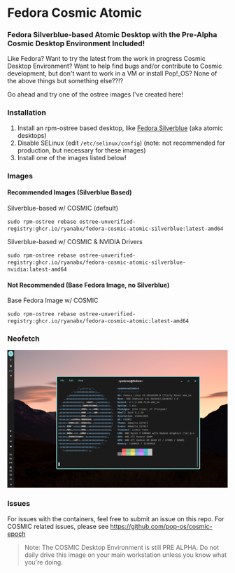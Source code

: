 # Fedora Cosmic Atomic
### Fedora Silverblue-based Atomic Desktop with the Pre-Alpha Cosmic Desktop Environment Included!

Like Fedora? Want to try the latest from the work in progress Cosmic Desktop Environment? Want to help find bugs and/or contribute to Cosmic development, but don't want to work in a VM or install Pop!_OS? None of the above things but something else??!?

Go ahead and try one of the ostree images I've created here!

### Installation

1. Install an rpm-ostree based desktop, like [Fedora Silverblue](https://fedoraproject.org/atomic-desktops/silverblue/) (aka atomic desktops)
2. Disable SELinux (edit `/etc/selinux/config`) (note: not recommended for production, but necessary for these images)
3. Install one of the images listed below!

### Images

#### Recommended Images (Silverblue Based)

Silverblue-based w/ COSMIC (default)

    sudo rpm-ostree rebase ostree-unverified-registry:ghcr.io/ryanabx/fedora-cosmic-atomic-silverblue:latest-amd64

Silverblue-based w/ COSMIC & NVIDIA Drivers

    sudo rpm-ostree rebase ostree-unverified-registry:ghcr.io/ryanabx/fedora-cosmic-atomic-silverblue-nvidia:latest-amd64

#### Not Recommended (Base Fedora Image, no Silverblue)

Base Fedora Image w/ COSMIC

    sudo rpm-ostree rebase ostree-unverified-registry:ghcr.io/ryanabx/fedora-cosmic-atomic:latest-amd64

### Neofetch
![Neofetch of COSMIC desktop in Fedora](./screenshot/1.png)

### Issues

For issues with the containers, feel free to submit an issue on this repo. For COSMIC related issues, please see https://github.com/pop-os/cosmic-epoch

> Note: The COSMIC Desktop Environment is still PRE ALPHA. Do not daily drive this image on your main workstation unless you know what you're doing.
